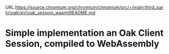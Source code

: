 URL:https://source.chromium.org/chromium/chromium/src/+/main:third_party\oak\src\oak_session_wasm\README.md
# Simple implementation an Oak Client Session, compiled to WebAssembly
